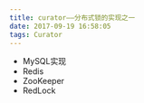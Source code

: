 ```yaml
---
title: curator——分布式锁的实现之一
date: 2017-09-19 16:58:05
tags: Curator
---
```



* MySQL实现
* Redis
* ZooKeeper
* RedLock